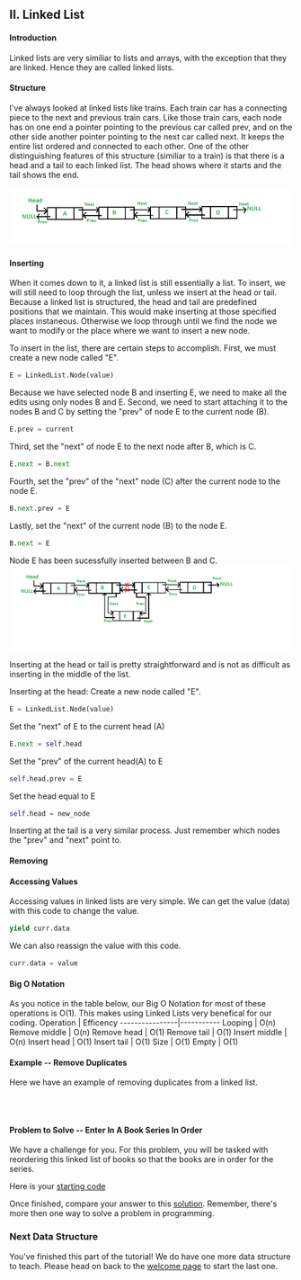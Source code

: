 ## II. Linked List
#### Introduction
Linked lists are very similiar to lists and arrays, with the exception that they are linked. Hence they are called linked lists.

#### Structure
I've always looked at linked lists like trains. Each train car has a connecting piece to the next and previous train cars. Like those train cars, each node has on one end a pointer pointing to the previous car called prev, and on the other side another pointer pointing to the next car called next. It keeps the entire list ordered and connected to each other.
One of the other distinguishing features of this structure (similiar to a train) is that there is a head and a tail to each linked list. The head shows where it starts and the tail shows the end.

![](DLLGfG.png)

#### Inserting
When it comes down to it, a linked list is still essentially a list. To insert, we will still need to loop through the list, unless we insert at the head or tail. Because a linked list is structured, the head and tail are predefined positions that we maintain. This would make inserting at those specified places instaneous. Otherwise we loop through until we find the node we want to modify or the place where we want to insert a new node.

To insert in the list, there are certain steps to accomplish. 
First, we must create a new node called "E".
```python
E = LinkedList.Node(value)
```
Because we have selected node B and inserting E, we need to make all the edits using only nodes B and E.
Second, we need to start attaching it to the nodes B and C by setting the "prev" of node E to the current node (B). 
```python
E.prev = current
```
Third, set the "next" of node E to the next node after B, which is C.
```python
E.next = B.next
```
Fourth, set the "prev" of the "next" node (C) after the current node to the node E.
```python
B.next.prev = E
```
Lastly, set the "next" of the current node (B) to the node E.
```python
B.next = E
```
Node E has been sucessfully inserted between B and C.
![](DLLInsertGfG.png)


Inserting at the head or tail is pretty straightforward and is not as difficult as inserting in the middle of the list.

Inserting at the head:
Create a new node called "E".
```python
E = LinkedList.Node(value)
```
Set the "next" of E to the current head (A)
```python
E.next = self.head
```
Set the "prev" of the current head(A) to E 
```python
self.head.prev = E
```
Set the head equal to E
```python
self.head = new_node
```

Inserting at the tail is a very similar process. Just remember which nodes the "prev" and "next" point to.

#### Removing


#### Accessing Values
Accessing values in linked lists are very simple. We can get the value (data) with this code to change the value.
```python
yield curr.data
``` 
We can also reassign the value with this code.
```python 
curr.data = value
```

#### Big O Notation
As you notice in the table below, our Big O Notation for most of these operations is O(1). This makes using Linked Lists very benefical for our coding.
Operation       | Efficency
----------------|-----------
Looping         | O(n)
Remove middle   | O(n)
Remove head     | O(1)
Remove tail     | O(1)
Insert middle   | O(n)
Insert head     | O(1)
Insert tail     | O(1)
Size            | O(1)
Empty           | O(1)

#### Example -- Remove Duplicates
Here we have an example of removing duplicates from a linked list.

```python




```


#### Problem to Solve -- Enter In A Book Series In Order 
We have a challenge for you. For this problem, you will be tasked with reordering this linked list of books so that the books are in order for the series.

Here is your [starting code](2-books.py)

Once finished, compare your answer to this [solution](2-books_solution.py).
Remember, there's more then one way to solve a problem in programming. 


### Next Data Structure
You've finished this part of the tutorial! We do have one more data structure to teach.
Please head on back to the [welcome page](0-welcome.md) to start the last one.